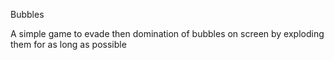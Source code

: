 Bubbles

A simple game to evade then domination of bubbles on screen by exploding them for as long as possible
